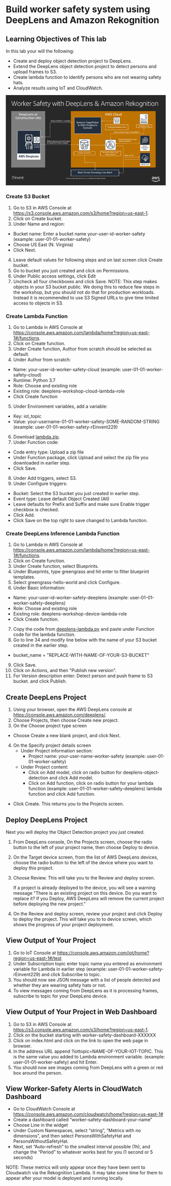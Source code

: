 # Build worker safety system using DeepLens and Amazon Rekognition

## Learning Objectives of This lab
In this lab your will the following:
- Create and deploy object detection project to DeepLens.
- Extend the DeepLens object detection project to detect persons and upload frames to S3.
- Create lambda function to identify persons who are not wearing safety hats.
- Analyze results using IoT and CloudWatch.

![](assets/worker-safety-arch.png)

### Create S3 Bucket

1. Go to S3 in AWS Console at https://s3.console.aws.amazon.com/s3/home?region=us-east-1.
2. Click on Create bucket.
3. Under Name and region:
  - Bucket name: Enter a bucket name your-user-id-worker-safety (example: user-01-01-worker-safety)
  - Choose US East (N. Virginia)
  - Click Next.
4. Leave default values for following steps and on last screen click Create bucket.
5. Go to bucket you just created and click on Permissions.
6. Under Public access settings, click Edit
7. Uncheck all four checkboxes and click Save. NOTE: This step makes objects in your S3 bucket public. We doing this to reduce few steps in the workshop, but you should not do that for production workloads. Instead it is recommended to use S3 Signed URLs to give time limited access to objects in S3.

### Create Lambda Function

1. Go to Lambda in AWS Console at https://console.aws.amazon.com/lambda/home?region=us-east-1#/functions.
2. Click on Create function.
3. Under Create function, Author from scratch should be selected as default.
4. Under Author from scratch:
  - Name: your-user-id-worker-safety-cloud (example: user-01-01-worker-safety-cloud)
  - Runtime: Python 3.7
  - Role: Choose and existing role
  - Existing role: deeplens-workshop-cloud-lambda-role
  - Click Create function
5. Under Environment variables, add a variable:
  - Key: iot_topic
  - Value: your-username-01-01-worker-safety-SOME-RANDOM-STRING (example: user-01-01-worker-safety-rEinvent229)
6. Download [lambda.zip](./code/lambda.zip).
7. Under Function code:
  - Code entry type: Upload a zip file
  - Under Function package, click Upload and select the zip file you downloaded in earlier step.
  - Click Save.
8. Under Add triggers, select S3.
9. Under Configure triggers:
  - Bucket: Select the S3 bucket you just created in earlier step.
  - Event type: Leave default Object Created (All)
  - Leave defaults for Prefix and Suffix and make sure Enable trigger checkbox is checked.
  - Click Add.
  - Click Save on the top right to save changed to Lambda function.

### Create DeepLens Inference Lambda Function

1. Go to Lambda in AWS Console at https://console.aws.amazon.com/lambda/home?region=us-east-1#/functions.
2. Click on Create function.
3. Under Create function, select Blueprints.
4. Under Blueprints, type greengrass and hit enter to filter blueprint templates.
5. Select greengrass-hello-world and click Configure.
6. Under Basic information:
  - Name: your-user-id-worker-safety-deeplens (example: user-01-01-worker-safety-deeplens)
  - Role: Choose and existing role
  - Existing role: deeplens-workshop-device-lambda-role
  - Click Create function.
7. Copy the code from [deeplens-lambda.py](./code/deeplens-lambda.py) and paste under Function code for the lambda function.
8. Go to line 34 and modify line below with the name of your S3 bucket created in the earlier step.
  - bucket_name = "REPLACE-WITH-NAME-OF-YOUR-S3-BUCKET"
9. Click Save.
10. Click on Actions, and then "Publish new version".
11. For Version description enter: Detect person and push frame to S3 bucket. and click Publish.

## Create DeepLens Project

1. Using your browser, open the AWS DeepLens console at https://console.aws.amazon.com/deeplens/.
2. Choose Projects, then choose Create new project.
3. On the Choose project type screen
  - Choose Create a new blank project, and click Next.
4. On the Specify project details screen
   - Under Project information section:
      - Project name: your-user-name-worker-safety (example: user-01-01-worker-safety)
   - Under Project content:
      - Click on Add model, click on radio button for deeplens-object-detection and click Add model.
      - Click on Add function, click on radio  button for your lambda function (example: user-01-01-worker-safety-deeplens) lambda function and click Add function.
  - Click Create. This returns you to the Projects screen.

## Deploy DeepLens Project

Next you will deploy the Object Detection project you just created.

1. From DeepLens console, On the Projects screen, choose the radio button to the left of your project name, then choose Deploy to device.
2. On the Target device screen, from the list of AWS DeepLens devices, choose the radio button to the left of the device where you want to deploy this project.
3. Choose Review.
   This will take you to the Review and deploy screen.

   If a project is already deployed to the device, you will see a warning message
   "There is an existing project on this device. Do you want to replace it?
   If you Deploy, AWS DeepLens will remove the current project before deploying the new project."

4. On the Review and deploy screen, review your project and click Deploy to deploy the project.
   This will take you to to device screen, which shows the progress of your project deployment.

## View Output of Your Project

1. Go to IoT Console at https://console.aws.amazon.com/iot/home?region=us-east-1#/test
2. Under Subscription topic enter topic name you entered as environment variable for Lambda in earlier step (example: user-01-01-worker-safety-rEinvent229) and click Subscribe to topic.
3. You should now see JSON message with a list of people detected and whether they are wearing safety hats or not.
4. To view messages coming from DeepLens as it is processing frames, subscribe to topic for your DeepLens device.

## View Output of Your Project in Web Dashboard

1. Go to S3 in AWS Console at https://s3.console.aws.amazon.com/s3/home?region=us-east-1.
2. Click on the bucket starting with worker-safety-dashboard-XXXXXX
3. Click on index.html and click on the link to open the web page in browser.
4. In the address URL append ?iottopic=NAME-OF-YOUR-IOT-TOPIC. This is the same value you added to Lambda environment variable. (example: user-01-01-worker-safety) and hit Enter.
5. You should now see images coming from DeepLens with a green or red box around the person.

## View Worker-Safety Alerts in CloudWatch Dashboard

- Go to CloudWatch Console at https://console.aws.amazon.com/cloudwatch/home?region=us-east-1#
- Create a dashboard called “worker-safety-dashboard-your-name”
- Choose Line in the widget
- Under Custom Namespaces, select “string”, “Metrics with no dimensions”, and then select PersonsWithSafetyHat and PersonsWithoutSafetyHat.
- Next, set “Auto-refresh” to the smallest interval possible (1h), and change the “Period” to whatever works best for you (1 second or 5 seconds)

NOTE: These metrics will only appear once they have been sent to Cloudwatch via the Rekognition Lambda. It may take some time for them to appear after your model is deployed and running locally.
